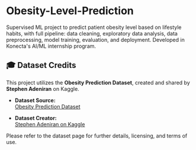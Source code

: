 # Obesity-Level-Prediction

Supervised ML project to predict patient obesity level based on lifestyle habits, with full pipeline: data cleaning,
exploratory data analysis, data preprocessing, model training, evaluation, and deployment. Developed in Konecta's AI/ML
internship program.

## 🎓 Dataset Credits

This project utilizes the **Obesity Prediction Dataset**, created and shared by **Stephen Adeniran** on Kaggle.

- **Dataset Source:**  
  [Obesity Prediction Dataset](https://www.kaggle.com/datasets/adeniranstephen/obesity-prediction-dataset)

- **Dataset Creator:**  
  [Stephen Adeniran on Kaggle](https://www.kaggle.com/adeniranstephen/)

Please refer to the dataset page for further details, licensing, and terms of use.
